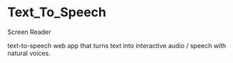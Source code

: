 # Text_To_Speech
Screen Reader

text-to-speech web app that turns text into interactive audio / speech with natural voices.


